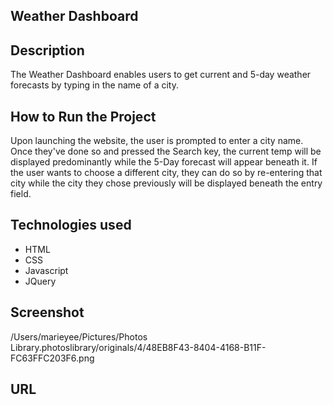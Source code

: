 ## Weather Dashboard

## Description

The Weather Dashboard enables users to get current and 5-day weather forecasts by typing in the name of a city.

## How to Run the Project

Upon launching the website, the user is prompted to enter a city name. Once they've done so and pressed the Search key, the current temp will be displayed predominantly while the 5-Day forecast will appear beneath it. If the user wants to choose a different city, they can do so by re-entering that city while the city they chose previously will be displayed beneath the entry field.

## Technologies used
 
 * HTML
 * CSS
 * Javascript
 * JQuery

 ## Screenshot
/Users/marieyee/Pictures/Photos Library.photoslibrary/originals/4/48EB8F43-8404-4168-B11F-FC63FFC203F6.png

 ## URL
 